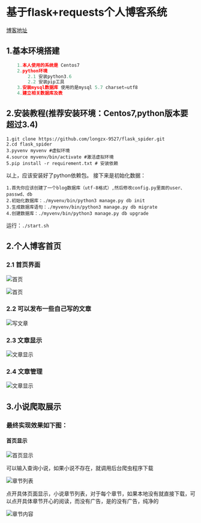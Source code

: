 # 基于flask+requests个人博客系统

[博客地址](http://47.96.119.139)

## 1.基本环境搭建

```python
    1.本人使用的系统是 Centos7
    2.python环境
        2.1 安装python3.6
        2.2 安装pip工具
    3.安装mysql数据库 使用的是mysql 5.7 charset=utf8
    4.建立相关数据库及表
```

## 2.安装教程(推荐安装环境：Centos7,python版本要超过3.4)

    1.git clone https://github.com/longzx-9527/flask_spider.git
    2.cd flask_spider
    3.pyvenv myvenv #虚拟环境
    4.source myvenv/bin/activate #激活虚拟环境
    5.pip install -r requirement.txt # 安装依赖

以上，应该安装好了python依赖包。
接下来是初始化数据：

    1.首先你应该创建了一个blog数据库（utf-8格式）,然后修改config.py里面的user、passwd、db
    2.初始化数据库：./myvenv/bin/python3 manage.py db init
    3.生成数据库语句：./myvenv/bin/python3 manage.py db migrate
    4.创建数据库：./myvenv/bin/python3 manage.py db upgrade

运行：`./start.sh`

## 2.个人博客首页

### 2.1 首页界面

![首页](https://images2018.cnblogs.com/blog/1339195/201804/1339195-20180421191246312-1031301812.png)

![首页](https://images2018.cnblogs.com/blog/1339195/201804/1339195-20180421191428100-352502656.png)

### 2.2 可以发布一些自己写的文章

![写文章](https://images2018.cnblogs.com/blog/1339195/201804/1339195-20180420101341637-1481677605.png)

### 2.3 文章显示

![文章显示](https://images2018.cnblogs.com/blog/1339195/201804/1339195-20180421191528180-222376656.png)

### 2.4 文章管理

![文章显示](https://images2018.cnblogs.com/blog/1339195/201804/1339195-20180421191718709-1351293168.png)

## 3.小说爬取展示

### 最终实现效果如下图：

#### 首页显示

![首页显示](https://images2018.cnblogs.com/blog/1339195/201804/1339195-20180418232426530-100667854.png)

可以输入查询小说，如果小说不存在，就调用后台爬虫程序下载

![章节列表](https://images2018.cnblogs.com/blog/1339195/201804/1339195-20180418232908530-1212209202.png)

点开具体页面显示，小说章节列表，对于每个章节，如果本地没有就直接下载，可以点开具体章节开心的阅读，而没有广告，是的没有广告，纯净的

![章节内容](https://images2018.cnblogs.com/blog/1339195/201804/1339195-20180418233105974-334389035.png)
